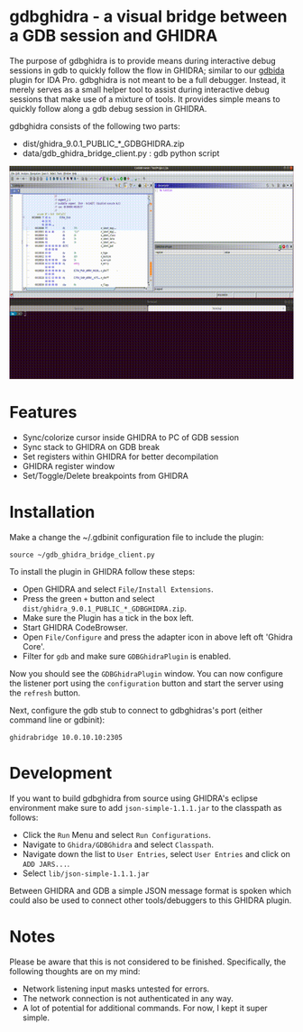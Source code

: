 # gdbghidra - a visual bridge between a GDB session and GHIDRA

The purpose of gdbghidra is to provide means during interactive debug sessions in
gdb to quickly follow the flow in GHIDRA; similar to our [gdbida](https://github.com/Comsecuris/gdbida) plugin for IDA Pro. gdbghidra is not meant to be a full debugger. Instead, it merely serves as a small helper tool to assist during interactive debug 
sessions that make use of a mixture of tools. It provides simple means to quickly follow along a gdb debug
session in GHIDRA.

gdbghidra consists of the following two parts:
* dist/ghidra_9.0.1_PUBLIC_*_GDBGHIDRA.zip
* data/gdb\_ghidra\_bridge\_client.py : gdb python script

![data/gdbghidra](data/gdbghidra.gif)

Features
========
* Sync/colorize cursor inside GHIDRA to PC of GDB session
* Sync stack to GHIDRA on GDB break
* Set registers within GHIDRA for better decompilation
* GHIDRA register window
* Set/Toggle/Delete breakpoints from GHIDRA

Installation
============
Make a change the ~/.gdbinit configuration file to include the plugin:
```
source ~/gdb_ghidra_bridge_client.py
```

To install the plugin in GHIDRA follow these steps:

* Open GHIDRA and select `File/Install Extensions`. 
* Press the green `+` button and select `dist/ghidra_9.0.1_PUBLIC_*_GDBGHIDRA.zip`. 
* Make sure the Plugin has a tick in the box left.
* Start GHIDRA CodeBrowser.
* Open `File/Configure` and press the adapter icon in above left oft 'Ghidra Core'.
* Filter for `gdb` and make sure `GDBGhidraPlugin` is enabled.

Now you should see the `GDBGhidraPlugin` window. You can now configure the listener port using the `configuration` button and start the server using the `refresh` button.

Next, configure the gdb stub to connect to gdbghidras's port (either command line or gdbinit):
```
ghidrabridge 10.0.10.10:2305
```

Development
===========
If you want to build gdbghidra from source using GHIDRA's eclipse environment make sure to add `json-simple-1.1.1.jar` to the classpath as follows:

* Click the `Run` Menu and select `Run Configurations`.
* Navigate to `Ghidra/GDBGhidra` and select `Classpath`.
* Navigate down the list to `User Entries`, select `User Entries` and click on `ADD JARS...`.
* Select `lib/json-simple-1.1.1.jar`

Between GHIDRA and GDB a simple JSON message format is spoken which could also be used to connect other tools/debuggers to this GHIDRA plugin.

Notes
=====
Please be aware that this is not considered to be finished. Specifically, the following thoughts are on my mind:
* Network listening input masks untested for errors.
* The network connection is not authenticated in any way.
* A lot of potential for additional commands. For now, I kept it super simple.
